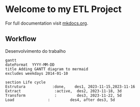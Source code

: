 # Welcome to my ETL Project

For full documentation visit [mkdocs.org](https://www.mkdocs.org).

## Workflow

Desenvolvimento do trabalho

```mermaid
gantt
dateFormat  YYYY-MM-DD
title Adding GANTT diagram to mermaid
excludes weekdays 2014-01-10

section Life cycle
Estrutura            :done,    des1, 2023-11-15,2023-11-16
Extract               :active,  des2, 2023-11-18, 3d
Transform             :         des3, 2023-11-22, 5d
Load               :         des4, after des3, 5d

```
